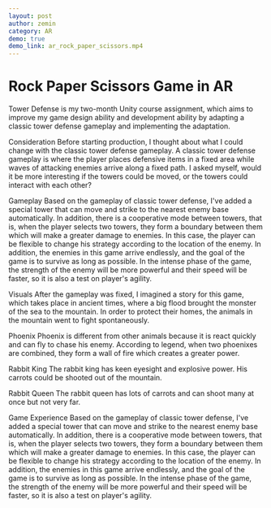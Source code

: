 ```yaml
---
layout: post
author: zemin 
category: AR
demo: true
demo_link: ar_rock_paper_scissors.mp4
---
```


# Rock Paper Scissors Game in AR

Tower Defense is my two-month Unity course assignment, which aims to improve my game design ability and development ability by adapting a classic tower defense gameplay and implementing the adaptation.

Consideration
Before starting production, I thought about what I could change with the classic tower defense gameplay. A classic tower defense gameplay is where the player places defensive items in a fixed area while waves of attacking enemies arrive along a fixed path. I asked myself, would it be more interesting if the towers could be moved, or the towers could interact with each other?

Gameplay
Based on the gameplay of classic tower defense, I've added a special tower that can move and strike to the nearest enemy base automatically. In addition, there is a cooperative mode between towers, that is, when the player selects two towers, they form a boundary between them which will make a greater damage to enemies. In this case, the player can be flexible to change his strategy according to the location of the enemy. In addition, the enemies in this game arrive endlessly, and the goal of the game is to survive as long as possible. In the intense phase of the game, the strength of the enemy will be more powerful and their speed will be faster, so it is also a test on player's agility.

Visuals
After the gameplay was fixed, I imagined a story for this game, which takes place in ancient times, where a big flood brought the monster of the sea to the mountain. In order to protect their homes, the animals in the mountain went to fight spontaneously.
	
Phoenix
Phoenix is different from other animals because it is react quickly and can fly to chase his enemy. According to legend, when two phoenixes are combined, they form a wall of fire which creates a greater power.

Rabbit King
The rabbit king has keen eyesight and explosive power. His carrots could be shooted out of the mountain.

Rabbit Queen
The rabbit queen has lots of carrots and can shoot many at once but not very far.

Game Experience
Based on the gameplay of classic tower defense, I've added a special tower that can move and strike to the nearest enemy base automatically. In addition, there is a cooperative mode between towers, that is, when the player selects two towers, they form a boundary between them which will make a greater damage to enemies. In this case, the player can be flexible to change his strategy according to the location of the enemy. In addition, the enemies in this game arrive endlessly, and the goal of the game is to survive as long as possible. In the intense phase of the game, the strength of the enemy will be more powerful and their speed will be faster, so it is also a test on player's agility.

